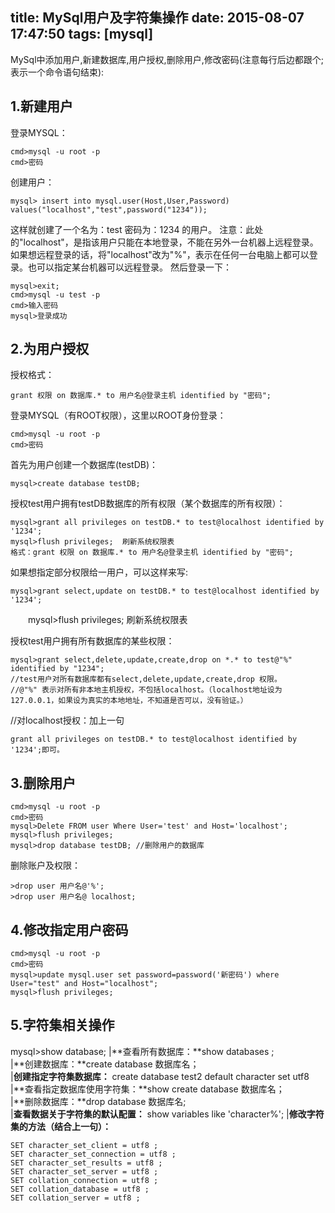 title: MySql用户及字符集操作
date: 2015-08-07 17:47:50
tags: [mysql]
---
MySql中添加用户,新建数据库,用户授权,删除用户,修改密码(注意每行后边都跟个;表示一个命令语句结束):

1.新建用户
----------
登录MYSQL：

    cmd>mysql -u root -p
    cmd>密码
创建用户：

    mysql> insert into mysql.user(Host,User,Password) values("localhost","test",password("1234"));
这样就创建了一个名为：test 密码为：1234 的用户。
注意：此处的"localhost"，是指该用户只能在本地登录，不能在另外一台机器上远程登录。如果想远程登录的话，将"localhost"改为"%"，表示在任何一台电脑上都可以登录。也可以指定某台机器可以远程登录。
然后登录一下：
    
    mysql>exit;
    cmd>mysql -u test -p
    cmd>输入密码
    mysql>登录成功

2.为用户授权
----------
授权格式：

    grant 权限 on 数据库.* to 用户名@登录主机 identified by "密码";　
登录MYSQL（有ROOT权限），这里以ROOT身份登录：

    cmd>mysql -u root -p
    cmd>密码

首先为用户创建一个数据库(testDB)：

    mysql>create database testDB;

授权test用户拥有testDB数据库的所有权限（某个数据库的所有权限）：

	mysql>grant all privileges on testDB.* to test@localhost identified by '1234';
	mysql>flush privileges;  刷新系统权限表
    格式：grant 权限 on 数据库.* to 用户名@登录主机 identified by "密码";　

如果想指定部分权限给一用户，可以这样来写:

    mysql>grant select,update on testDB.* to test@localhost identified by '1234';
　　mysql>flush privileges; 刷新系统权限表

授权test用户拥有所有数据库的某些权限： 

    mysql>grant select,delete,update,create,drop on *.* to test@"%" identified by "1234";
    //test用户对所有数据库都有select,delete,update,create,drop 权限。
    //@"%" 表示对所有非本地主机授权，不包括localhost。（localhost地址设为127.0.0.1，如果设为真实的本地地址，不知道是否可以，没有验证。）
//对localhost授权：加上一句

    grant all privileges on testDB.* to test@localhost identified by '1234';即可。

3.删除用户
----------

    cmd>mysql -u root -p
    cmd>密码
    mysql>Delete FROM user Where User='test' and Host='localhost';
    mysql>flush privileges;
    mysql>drop database testDB; //删除用户的数据库

删除账户及权限：

    >drop user 用户名@'%';
    >drop user 用户名@ localhost; 

4.修改指定用户密码
----------
    cmd>mysql -u root -p
    cmd>密码
    mysql>update mysql.user set password=password('新密码') where User="test" and Host="localhost";
    mysql>flush privileges;

5.字符集相关操作
----------
mysql>show database;
|**查看所有数据库：**show databases ;            
|**创建数据库：**create database 数据库名；    
|**创建指定字符集数据库：**	create database test2 default character set utf8       
|**查看指定数据库使用字符集：**show create database 数据库名；      
|**删除数据库：**drop database 数据库名;    
|**查看数据关于字符集的默认配置：** show variables like 'character%';
|**修改字符集的方法（结合上一句）：**

    SET character_set_client = utf8 ;
    SET character_set_connection = utf8 ; 
    SET character_set_results = utf8 ; 
    SET character_set_server = utf8 ; 
    SET collation_connection = utf8 ; 
    SET collation_database = utf8 ; 
    SET collation_server = utf8 ; 
